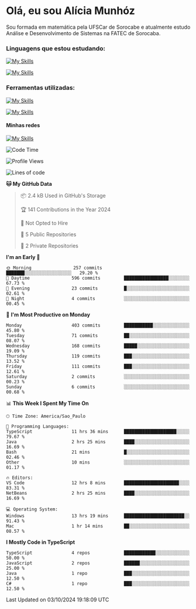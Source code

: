 # Olá, eu sou Alícia Munhóz

<p>Sou formada em matemática pela UFSCar de Sorocabe e atualmente estudo Análise e Desenvolvimento de Sistemas na FATEC de Sorocaba.</p>

### Linguagens que estou estudando:

[![My Skills](https://skillicons.dev/icons?i=js,ts,html,css)](https://skillicons.dev)


[![My Skills](https://skillicons.dev/icons?i=nodejs,java,py,latex)](https://skillicons.dev)

### Ferramentas utilizadas:

[![My Skills](https://skillicons.dev/icons?i=vscode,discord,figma,git)](https://skillicons.dev)

[![My Skills](https://skillicons.dev/icons?i=github,gmail,mongodb,sublime)](https://skillicons.dev)

#### Minhas redes
[![My Skills](https://skillicons.dev/icons?i=linkedin)](https://www.linkedin.com/in/aliciamunhozfrancodecamargo/)

<!--START_SECTION:waka-->
![Code Time](http://img.shields.io/badge/Code%20Time-83%20hrs%2032%20mins-blue)

![Profile Views](http://img.shields.io/badge/Profile%20Views-4-blue)

![Lines of code](https://img.shields.io/badge/From%20Hello%20World%20I%27ve%20Written-1.4%20million%20lines%20of%20code-blue)

**🐱 My GitHub Data** 

> 📦 2.4 kB Used in GitHub's Storage 
 > 
> 🏆 141 Contributions in the Year 2024
 > 
> 🚫 Not Opted to Hire
 > 
> 📜 5 Public Repositories 
 > 
> 🔑 2 Private Repositories 
 > 
**I'm an Early 🐤** 

```text
🌞 Morning                257 commits         ███████░░░░░░░░░░░░░░░░░░   29.20 % 
🌆 Daytime                596 commits         █████████████████░░░░░░░░   67.73 % 
🌃 Evening                23 commits          █░░░░░░░░░░░░░░░░░░░░░░░░   02.61 % 
🌙 Night                  4 commits           ░░░░░░░░░░░░░░░░░░░░░░░░░   00.45 % 
```
📅 **I'm Most Productive on Monday** 

```text
Monday                   403 commits         ███████████░░░░░░░░░░░░░░   45.80 % 
Tuesday                  71 commits          ██░░░░░░░░░░░░░░░░░░░░░░░   08.07 % 
Wednesday                168 commits         █████░░░░░░░░░░░░░░░░░░░░   19.09 % 
Thursday                 119 commits         ███░░░░░░░░░░░░░░░░░░░░░░   13.52 % 
Friday                   111 commits         ███░░░░░░░░░░░░░░░░░░░░░░   12.61 % 
Saturday                 2 commits           ░░░░░░░░░░░░░░░░░░░░░░░░░   00.23 % 
Sunday                   6 commits           ░░░░░░░░░░░░░░░░░░░░░░░░░   00.68 % 
```


📊 **This Week I Spent My Time On** 

```text
🕑︎ Time Zone: America/Sao_Paulo

💬 Programming Languages: 
TypeScript               11 hrs 36 mins      ████████████████████░░░░░   79.67 % 
Java                     2 hrs 25 mins       ████░░░░░░░░░░░░░░░░░░░░░   16.69 % 
Bash                     21 mins             █░░░░░░░░░░░░░░░░░░░░░░░░   02.46 % 
Other                    10 mins             ░░░░░░░░░░░░░░░░░░░░░░░░░   01.17 % 

🔥 Editors: 
VS Code                  12 hrs 8 mins       █████████████████████░░░░   83.31 % 
NetBeans                 2 hrs 25 mins       ████░░░░░░░░░░░░░░░░░░░░░   16.69 % 

💻 Operating System: 
Windows                  13 hrs 19 mins      ███████████████████████░░   91.43 % 
Mac                      1 hr 14 mins        ██░░░░░░░░░░░░░░░░░░░░░░░   08.57 % 
```

**I Mostly Code in TypeScript** 

```text
TypeScript               4 repos             ████████████░░░░░░░░░░░░░   50.00 % 
JavaScript               2 repos             ██████░░░░░░░░░░░░░░░░░░░   25.00 % 
Java                     1 repo              ███░░░░░░░░░░░░░░░░░░░░░░   12.50 % 
C#                       1 repo              ███░░░░░░░░░░░░░░░░░░░░░░   12.50 % 
```




 Last Updated on 03/10/2024 19:18:09 UTC
<!--END_SECTION:waka-->
